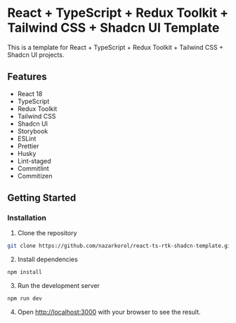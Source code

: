 # React + TypeScript + Redux Toolkit + Tailwind CSS + Shadcn UI Template

This is a template for React + TypeScript + Redux Toolkit + Tailwind CSS + Shadcn UI projects.

## Features

-   React 18
-   TypeScript
-   Redux Toolkit
-   Tailwind CSS
-   Shadcn UI
-   Storybook
-   ESLint
-   Prettier
-   Husky
-   Lint-staged
-   Commitlint
-   Commitizen

## Getting Started

### Installation

1. Clone the repository

```bash
git clone https://github.com/nazarkorol/react-ts-rtk-shadcn-template.git
```

2. Install dependencies

```bash
npm install
```

3. Run the development server

```bash
npm run dev
```

4. Open [http://localhost:3000](http://localhost:3000) with your browser to see the result.
